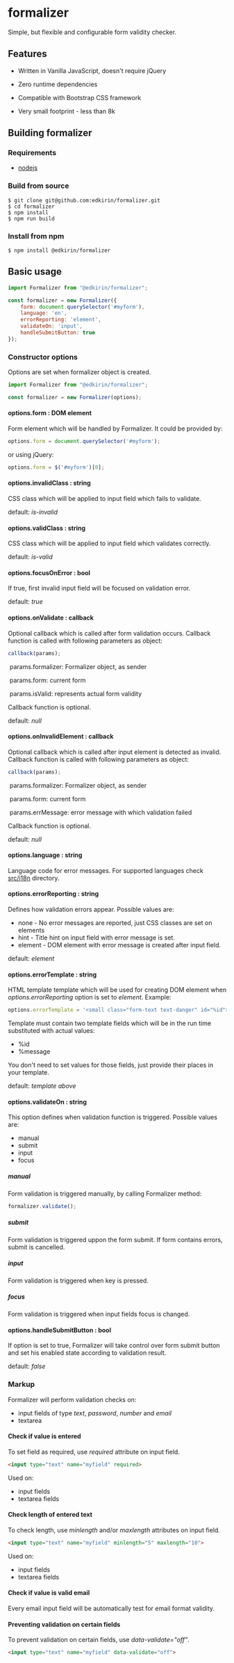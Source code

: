 # formalizer
Simple, but flexible and configurable form validity checker.

## Features

- Written in Vanilla JavaScript, doesn't require jQuery

- Zero runtime dependencies
- Compatible with Bootstrap CSS framework
- Very small footprint - less than 8k

## Building formalizer

### Requirements

- [nodejs](https://nodejs.org/)

### Build from source

```
$ git clone git@github.com:edkirin/formalizer.git
$ cd formalizer
$ npm install
$ npm run build
```

### Install from npm

```
$ npm install @edkirin/formalizer
```

## Basic usage

```javascript
import Formalizer from "@edkirin/formalizer";

const formalizer = new Formalizer({
    form: document.querySelector('#myform'),
    language: 'en',
    errorReporting: 'element',
    validateOn: 'input',
    handleSubmitButton: true
});
```

### Constructor options

Options are set when formalizer object is created.

```javascript
import Formalizer from "@edkirin/formalizer";

const formalizer = new Formalizer(options);
```

#### options.form : DOM element

Form element which will be handled by Formalizer. It could be provided by:

```javascript
options.form = document.querySelector('#myform');
```

or using jQuery:

```javascript
options.form = $('#myform')[0];
```

#### options.invalidClass : string

CSS class which will be applied to input field which fails to validate.

default: *is-invalid*

#### options.validClass : string

CSS class which will be applied to input field which validates correctly.

default: *is-valid*

#### options.focusOnError : bool

If true, first invalid input field will be focused on validation error.

default: *true*

#### options.onValidate : callback

Optional callback which is called after form validation occurs. Callback function is called with following parameters as object:

```javascript
callback(params);
```

​	params.formalizer: Formalizer object, as sender

​	params.form: current form

​	params.isValid: represents actual form validity

Callback function is optional.

default: *null*

#### options.onInvalidElement : callback

Optional callback which is called after input element is detected as invalid. Callback function is called with following parameters as object:

```javascript
callback(params);
```

​	params.formalizer: Formalizer object, as sender

​	params.form: current form

​	params.errMessage: error message with which validation failed

Callback function is optional.

default: *null*

#### options.language : string

Language code for error messages. For supported languages check [src/i18n](https://github.com/edkirin/formalizer/tree/master/src/i18n) directory.

#### options.errorReporting : string

Defines how validation errors appear. Possible values are:

- none - No error messages are reported, just CSS classes are set on elements
- hint - Title hint on input field with error message is set.
- element - DOM element with error message is created after input field.

default: *element*

#### options.errorTemplate : string

HTML template template which will be used for creating DOM element when *options.errorReporting* option is set to *element*. Example:

```javascript
options.errorTemplate = '<small class="form-text text-danger" id="%id">%message</small>';
```

Template must contain two template fields which will be in the run time substituted with actual values:

- %id
- %message

You don't need to set values for those fields, just provide their places in your template.

default: *template above*

#### options.validateOn : string

This option defines when validation function is triggered. Possible values are:

- manual
- submit
- input
- focus

##### manual

Form validation is triggered manually, by calling Formalizer method:

```javascript
formalizer.validate();
```

##### submit

Form validation is triggered uppon the form submit. If form contains errors, submit is cancelled.

##### input

Form validation is triggered when key is pressed.

##### focus

Form validation is triggered when input fields focus is changed.

#### options.handleSubmitButton : bool

If option is set to true, Formalizer will take control over form submit button and set his enabled state according to validation result.

default: *false*

### Markup

Formalizer will perform validation checks on:

- input fields of type *text*, *password*, *number* and *email*
- textarea

#### Check if value is entered

To set field as required, use *required* attribute on input field.

```html
<input type="text" name="myfield" required>
```

Used on:

- input fields
- textarea fields

#### Check length of entered text

To check length, use *minlength* and/or *maxlength* attributes on input field.

```html
<input type="text" name="myfield" minlength="5" maxlength="10">
```

Used on:

- input fields
- textarea fields

#### Check if value is valid email

Every email input field will be automatically test for email format validity.

#### Preventing validation on certain fields

To prevent validation on certain fields, use *data-validate="off"*.

```html
<input type="text" name="myfield" data-validate="off">
```